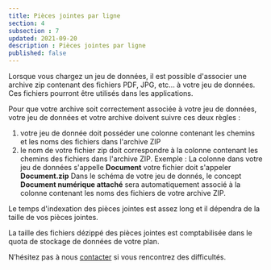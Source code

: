 ```yaml
---
title: Pièces jointes par ligne
section: 4
subsection : 7
updated: 2021-09-20
description : Pièces jointes par ligne
published: false
---
```


Lorsque vous chargez un jeu de données, il est possible d'associer une archive zip contenant des fichiers PDF, JPG, etc... à votre jeu de données. Ces fichiers pourront être utilisés dans les applications.

Pour que votre archive soit correctement associée à votre jeu de données, votre jeu de données et votre archive doivent suivre ces deux règles :

1. votre jeu de donnée doit posséder une colonne contenant les chemins et les noms des fichiers dans l'archive ZIP
2. le nom de votre fichier zip doit correspondre à la colonne contenant les chemins des fichiers dans l'archive ZIP. Exemple : La colonne dans votre jeu de données s'appelle **Document** votre fichier doit s'appeler **Document.zip**
Dans le schéma de votre jeu de donnés, le concept **Document numérique attaché** sera automatiquement associé à la colonne contenant les noms des fichiers de votre archive ZIP.

Le temps d'indexation des pièces jointes est assez long et il dépendra de la taille de vos pièces jointes.

La taille des fichiers dézippé des pièces jointes est comptabilisée dans le quota de stockage de données de votre plan.

N’hésitez pas à nous [contacter](https://koumoul.com/contact) si vous rencontrez des difficultés.
